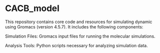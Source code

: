 # CACB_model

This repository contains core code and resources for simulating dynamic using Gromacs (version 4.5.7). It includes the following components:

Simulation Files: Gromacs input files for running the molecular simulations.

Analysis Tools: Python scripts necessary for analyzing simulation data.
